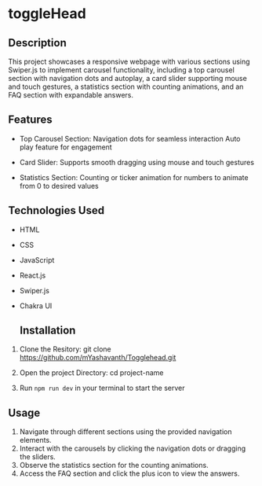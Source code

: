 # toggleHead

## Description
This project showcases a responsive webpage with various sections using Swiper.js to implement carousel functionality, including a top carousel section with navigation dots and autoplay, a card slider supporting mouse and touch gestures, a statistics section with counting animations, and an FAQ section with expandable answers.

## Features
+ Top Carousel Section:
Navigation dots for seamless interaction
Auto play feature for engagement

+ Card Slider:
   Supports smooth dragging using mouse and touch gestures
  
+ Statistics Section:
  Counting or ticker animation for numbers to animate from 0 to desired values

## Technologies Used
+ HTML
+ CSS
+ JavaScript
+ React.js
+ Swiper.js
+ Chakra UI

  ## Installation
1. Clone the Resitory:
     git clone https://github.com/mYashavanth/Togglehead.git

2. Open the project Directory:
   cd project-name

3. Run ```npm run dev``` in your terminal to start the server

## Usage
1. Navigate through different sections using the provided navigation elements.
2. Interact with the carousels by clicking the navigation dots or dragging the sliders.
3. Observe the statistics section for the counting animations.
4. Access the FAQ section and click the plus icon to view the answers.